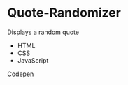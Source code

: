# Quote-Randomizer
Displays a random quote  

* HTML  
* CSS  
* JavaScript

[Codepen](https://codepen.io/n-kr/full/pBoPqQ)
